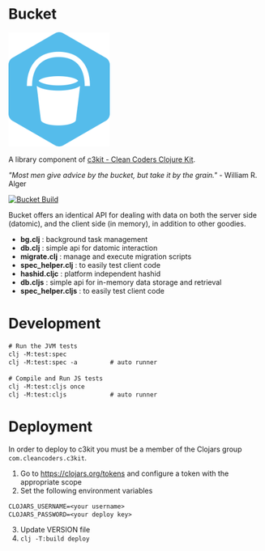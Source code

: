 # Bucket

![Bucket](https://github.com/cleancoders/c3kit/blob/master/img/bucket_200.png?raw=true)

A library component of [c3kit - Clean Coders Clojure Kit](https://github.com/cleancoders/c3kit).

_"Most men give advice by the bucket, but take it by the grain."_ - William R. Alger

[![Bucket Build](https://github.com/cleancoders/c3kit-bucket/actions/workflows/test.yml/badge.svg)](https://github.com/cleancoders/c3kit-bucket/actions/workflows/test.yml)

Bucket offers an identical API for dealing with data on both the server side (datomic), and the client side (in memory), in addition to other goodies.

 * __bg.clj__ : background task management
 * __db.clj__ : simple api for datomic interaction
 * __migrate.clj__ : manage and execute migration scripts
 * __spec_helper.clj__ : to easily test client code
 * __hashid.cljc__ : platform independent hashid
 * __db.cljs__ : simple api for in-memory data storage and retrieval
 * __spec_helper.cljs__ : to easily test client code

# Development

    # Run the JVM tests
    clj -M:test:spec
    clj -M:test:spec -a         # auto runner

    # Compile and Run JS tests
    clj -M:test:cljs once
    clj -M:test:cljs            # auto runner

# Deployment

In order to deploy to c3kit you must be a member of the Clojars group `com.cleancoders.c3kit`.

1. Go to https://clojars.org/tokens and configure a token with the appropriate scope
2. Set the following environment variables

```
CLOJARS_USERNAME=<your username>
CLOJARS_PASSWORD=<your deploy key>
```

3. Update VERSION file
4. `clj -T:build deploy`

